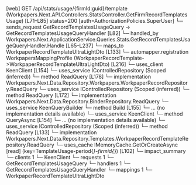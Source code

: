 [web] GET /api/stats/usage/{firmId:guid}/template  (Workpapers.Next.API.Controllers.StatsController.GetFirmRecordTemplatesUsage)  [L71–L85] status=200 [auth=AuthorizationPolicies.SuperUser]
  └─ sends_request GetRecordTemplatesUsageQuery -> GetRecordTemplatesUsageQueryHandler [L82]
    └─ handled_by Workpapers.Next.ApplicationService.Queries.Stats.GetRecordTemplatesUsageQueryHandler.Handle [L65–L237]
      └─ maps_to WorkpaperRecordTemplateUltraLightDto [L133]
        └─ automapper.registration WorkpapersMappingProfile (WorkpaperRecordTemplate->WorkpaperRecordTemplateUltraLightDto) [L216]
      └─ uses_client KeenClient [L154]
      └─ uses_service IControlledRepository<WorkpaperRecord> (Scoped (inferred))
        └─ method ReadQuery [L178]
          └─ implementation Workpapers.Next.Data.Repository.Workpapers.WorkpaperRecordRepository.ReadQuery
      └─ uses_service IControlledRepository<Binder> (Scoped (inferred))
        └─ method ReadQuery [L172]
          └─ implementation Workpapers.Next.Data.Repository.BinderRepository.ReadQuery
      └─ uses_service KeenQueryBuilder
        └─ method Build [L155]
          └─ ... (no implementation details available)
      └─ uses_service KeenClient
        └─ method QueryAsync [L154]
          └─ ... (no implementation details available)
      └─ uses_service IControlledRepository<WorkpaperRecordTemplate> (Scoped (inferred))
        └─ method ReadQuery [L133]
          └─ implementation Workpapers.Next.Data.Repository.Templates.WorkpaperRecordTemplateRepository.ReadQuery
      └─ uses_cache IMemoryCache.GetOrCreateAsync [read] (key=TemplateUsage-period{*}-firmid{*}) [L102]
  └─ impact_summary
    └─ clients 1
      └─ KeenClient
    └─ requests 1
      └─ GetRecordTemplatesUsageQuery
    └─ handlers 1
      └─ GetRecordTemplatesUsageQueryHandler
    └─ mappings 1
      └─ WorkpaperRecordTemplateUltraLightDto


